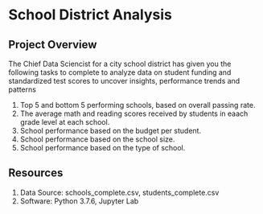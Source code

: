 # School District Analysis

## Project Overview

The Chief Data Sciencist for a city school district has given you the following tasks to complete to analyze data on student funding and standardized test scores to uncover insights, performance trends and patterns

  1. Top 5 and bottom 5 performing schools, based on overall passing rate.
  2. The average math and reading scores received by students in eaach grade level at each school.
  3. School performance based on the budget per student.
  4. School performance based on the school size.
  5. School performance based on the type of school.

## Resources

  1. Data Source: schools_complete.csv, students_complete.csv
  2. Software: Python 3.7.6, Jupyter Lab 

